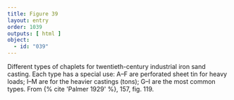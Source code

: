 ```yaml
---
title: Figure 39
layout: entry
order: 1039
outputs: [ html ]
object:
  - id: "039"
---
```


Different types of chaplets for twentieth-century industrial iron sand casting. Each type has a special use: A–F are perforated sheet tin for heavy loads; I–M are for the heavier castings (tons); G–I are the most common types. From {% cite 'Palmer 1929' %}, 157, fig. 119.
